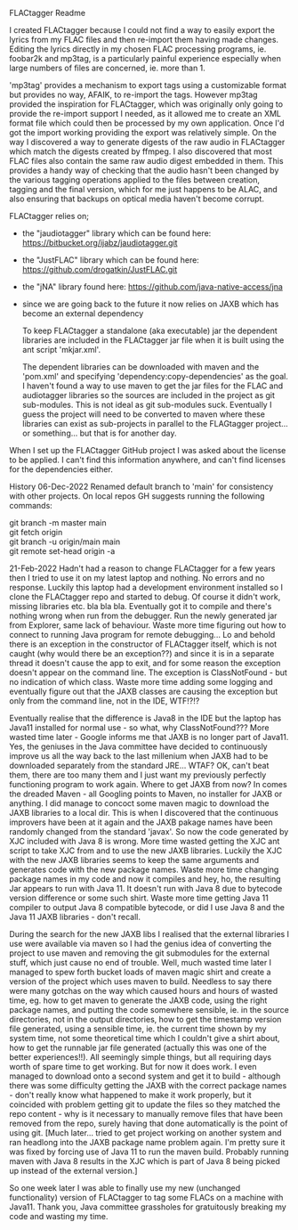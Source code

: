 FLACtagger Readme

I created FLACtagger because I could not find a way to easily export the lyrics from my
FLAC files and then re-import them having made changes. Editing the lyrics directly in
my chosen FLAC processing programs, ie. foobar2k and mp3tag, is a particularly painful experience
especially when large numbers of files are concerned, ie. more than 1.

'mp3tag' provides a mechanism to export tags using a customizable format but provides no way, AFAIK,
to re-import the tags. However mp3tag provided the inspiration for FLACtagger, which was originally
only going to provide the re-import support I needed, as it allowed me to create an XML format file
which could then be processed by my own application. Once I'd got the import working 
providing the export was relatively simple. On the way I discovered a way to generate digests of the
raw audio in FLACtagger which match the digests created by ffmpeg. I also discovered that most FLAC files
also contain the same raw audio digest embedded in them. This provides a handy way of checking that the audio
hasn't been changed by the various tagging operations applied to the files between creation, tagging and 
the final version, which for me just happens to be ALAC, and also ensuring that backups on optical
media haven't become corrupt.

FLACtagger relies on;
- the "jaudiotagger" library which can be found here: https://bitbucket.org/ijabz/jaudiotagger.git
- the "JustFLAC" library which can be found here: https://github.com/drogatkin/JustFLAC.git
- the "jNA" library found here: https://github.com/java-native-access/jna
- since we are going back to the future it now relies on JAXB which has become an external dependency
  
  To keep FLACtagger a standalone (aka executable) jar the dependent libraries are included in the FLACtagger
  jar file when it is built using the ant script 'mkjar.xml'. 
  
  The dependent libraries can be downloaded with maven and the 'pom.xml' and specifying 
  'dependency:copy-dependencies' as the goal. I haven't found a way to use maven to get the jar files
  for the FLAC and audiotagger libraries so the sources are included in the project as git sub-modules.
  This is not ideal as git sub-modules suck. Eventually I guess the project will need to be converted to
  maven where these libraries can exist as sub-projects in parallel to the FLAGtagger project... or something...
  but that is for another day.

When I set up the FLACtagger GitHub project I was asked about the license to be applied. I can't find this
information anywhere, and can't find licenses for the dependencies either.

History
06-Dec-2022 Renamed default branch to 'main' for consistency with other projects. On local repos GH suggests 
running the following commands:

git branch -m master main  
git fetch origin  
git branch -u origin/main main  
git remote set-head origin -a  

21-Feb-2022 Hadn't had a reason to change FLACtagger for a few years then I tried to use it on
my latest laptop and nothing. No errors and no response. Luckily this laptop had a development environment
installed so I clone the FLACtagger repo and started to debug. Of course it didn't work, missing libraries
etc. bla bla bla. Eventually got it to compile and there's nothing wrong when run from the debugger. Run
the newly generated jar from Explorer, same lack of behaviour. Waste more time figuring out how to connect
to running Java program for remote debugging... Lo and behold there is an exception in the constructor of
FLACtagger itself, which is not caught (why would there be an exception??) and since it is in a separate thread
it doesn't cause the app to exit, and for some reason the exception doesn't appear on the command line. The
exception is ClassNotFound - but no indication of which class. Waste more time adding some logging and eventually
figure out that the JAXB classes are causing the exception but only from the command line, not in the IDE, WTF!?!?

Eventually realise that the difference is Java8 in the IDE but the laptop has Java11 installed for normal use - so
what, why ClassNotFound??? More wasted time later - Google informs me that JAXB is no longer part of Java11. Yes,
the geniuses in the Java committee have decided to continuously improve us all the way back to the last millenium
when JAXB had to be downloaded separately from the standard JRE... WTAF? OK, can't beat them, there are too many
them and I just want my previously perfectly functioning program to work again. 
Where to get JAXB from now? 
In comes the dreaded Maven - all Googling points to Maven, no installer for JAXB or anything. 
I did manage to concoct some maven magic to download the JAXB libraries to a local dir.
This is when I discovered that the continuous improvers have been at it again and the
JAXB pakage names have been randomly changed from the standard 'javax'. So now the code generated
by XJC included with Java 8 is wrong. More time wasted getting the XJC ant script to take XJC from and to use the 
new JAXB libraries. Luckily the XJC with the new JAXB libraries seems to keep the same arguments and generates code 
with the new package names. Waste more time changing package names in my code and now it compiles and hey, ho, 
the resulting Jar appears to run with Java 11. It doesn't
run with Java 8 due to bytecode version difference or some such shirt. Waste more time getting Java 11 compiler to
output Java 8 compatible bytecode, or did I use Java 8 and the Java 11 JAXB libraries - don't recall.

During the search for the new JAXB libs I realised that the external libraries I use were available via maven so I
had the genius idea of converting the project to use maven and removing the git submodules for the external stuff,
which just cause no end of trouble. Well, much wasted time later I managed to spew forth bucket loads of maven magic 
shirt and create a version of the project which uses maven to build. Needless to say there were many gotchas on the
way which caused hours and hours of wasted time, eg. how to get maven to generate the JAXB code, using the right
package names, and putting the code somewhere sensible, ie. in the source directories, not in the output directories,
how to get the timestamp version file generated, using a sensible time, ie. the current time shown by my 
system time, not some theoretical time which I couldn't give a shirt about, how to get the runnable jar file
generated (actually this was one of the better experiences!!). All seemingly simple things, but all requiring days
worth of spare time to get working. But for now it does work. I even managed to download onto a second system and
get it to build - although there was some difficulty getting the JAXB with the correct package names - don't really
know what happened to make it work properly, but it coincided with problem getting git to update the files so
they matched the repo content - why is it necessary to manually remove files that have been removed from the repo, 
surely having that done automatically is the point of using git. [Much later... tried to get project working on another 
system and ran headlong into the JAXB package name problem again. I'm pretty sure it was fixed by forcing use of Java 11
to run the maven build. Probably running maven with Java 8 results in the XJC which is part of Java 8 being picked
up instead of the external version.]

So one week later I was able to finally use my new (unchanged functionality) version of FLACtagger to tag some
FLACs on a machine with Java11. Thank you, Java committee grassholes for gratuitously breaking my code and wasting my time.

